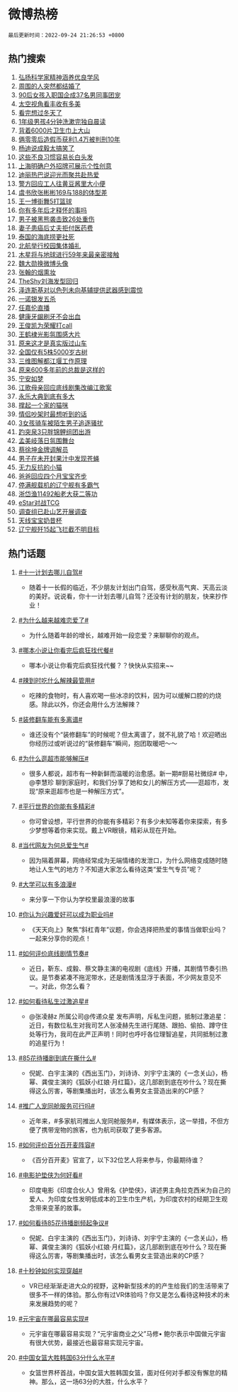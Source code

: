 # 微博热榜

`最后更新时间：2022-09-24 21:26:53 +0800`

## 热门搜索

1. [弘扬科学家精神涵养优良学风](https://m.weibo.cn/search?containerid=100103type%3D1%26t%3D10%26q%3D%23%E5%BC%98%E6%89%AC%E7%A7%91%E5%AD%A6%E5%AE%B6%E7%B2%BE%E7%A5%9E%E6%B6%B5%E5%85%BB%E4%BC%98%E8%89%AF%E5%AD%A6%E9%A3%8E%23&stream_entry_id=51&isnewpage=1&extparam=seat%3D1%26filter_type%3Drealtimehot%26cate%3D10103%26dgr%3D0%26c_type%3D51%26pos%3D0%26display_time%3D1664026013%26pre_seqid%3D166402601306801617182&luicode=10000011&lfid=106003type%253D25%2526t%253D3%2526disable_hot%253D1%2526filter_type%253Drealtimehot)
1. [周围的人突然都结婚了](https://m.weibo.cn/search?containerid=100103type%3D1%26t%3D10%26q%3D%23%E5%91%A8%E5%9B%B4%E7%9A%84%E4%BA%BA%E7%AA%81%E7%84%B6%E9%83%BD%E7%BB%93%E5%A9%9A%E4%BA%86%23&stream_entry_id=31&isnewpage=1&extparam=seat%3D1%26filter_type%3Drealtimehot%26cate%3D0%26dgr%3D0%26q%3D%2523%25E5%2591%25A8%25E5%259B%25B4%25E7%259A%2584%25E4%25BA%25BA%25E7%25AA%2581%25E7%2584%25B6%25E9%2583%25BD%25E7%25BB%2593%25E5%25A9%259A%25E4%25BA%2586%2523%26band_rank%3D1%26pos%3D0%26realpos%3D1%26flag%3D0%26lcate%3D5001%26c_type%3D31%26display_time%3D1664026013%26pre_seqid%3D166402601306801617182&luicode=10000011&lfid=106003type%253D25%2526t%253D3%2526disable_hot%253D1%2526filter_type%253Drealtimehot)
1. [90后女孩入职国企成37名男同事团宠](https://m.weibo.cn/search?containerid=100103type%3D1%26t%3D10%26q%3D%2390%E5%90%8E%E5%A5%B3%E5%AD%A9%E5%85%A5%E8%81%8C%E5%9B%BD%E4%BC%81%E6%88%9037%E5%90%8D%E7%94%B7%E5%90%8C%E4%BA%8B%E5%9B%A2%E5%AE%A0%23&stream_entry_id=31&isnewpage=1&extparam=seat%3D1%26filter_type%3Drealtimehot%26cate%3D0%26dgr%3D0%26q%3D%252390%25E5%2590%258E%25E5%25A5%25B3%25E5%25AD%25A9%25E5%2585%25A5%25E8%2581%258C%25E5%259B%25BD%25E4%25BC%2581%25E6%2588%259037%25E5%2590%258D%25E7%2594%25B7%25E5%2590%258C%25E4%25BA%258B%25E5%259B%25A2%25E5%25AE%25A0%2523%26band_rank%3D2%26pos%3D1%26realpos%3D2%26flag%3D0%26lcate%3D5001%26c_type%3D31%26display_time%3D1664026013%26pre_seqid%3D166402601306801617182&luicode=10000011&lfid=106003type%253D25%2526t%253D3%2526disable_hot%253D1%2526filter_type%253Drealtimehot)
1. [太空视角看丰收有多美](https://m.weibo.cn/search?containerid=100103type%3D1%26t%3D10%26q%3D%23%E5%A4%AA%E7%A9%BA%E8%A7%86%E8%A7%92%E7%9C%8B%E4%B8%B0%E6%94%B6%E6%9C%89%E5%A4%9A%E7%BE%8E%23&stream_entry_id=31&isnewpage=1&extparam=seat%3D1%26filter_type%3Drealtimehot%26cate%3D0%26dgr%3D0%26q%3D%2523%25E5%25A4%25AA%25E7%25A9%25BA%25E8%25A7%2586%25E8%25A7%2592%25E7%259C%258B%25E4%25B8%25B0%25E6%2594%25B6%25E6%259C%2589%25E5%25A4%259A%25E7%25BE%258E%2523%26band_rank%3D3%26pos%3D2%26realpos%3D3%26flag%3D0%26lcate%3D5001%26c_type%3D31%26display_time%3D1664026013%26pre_seqid%3D166402601306801617182&luicode=10000011&lfid=106003type%253D25%2526t%253D3%2526disable_hot%253D1%2526filter_type%253Drealtimehot)
1. [看完想过冬天了](https://m.weibo.cn/search?containerid=100103type%3D1%26t%3D10%26q%3D%23%E7%9C%8B%E5%AE%8C%E6%83%B3%E8%BF%87%E5%86%AC%E5%A4%A9%E4%BA%86%23&stream_entry_id=31&isnewpage=1&extparam=seat%3D1%26filter_type%3Drealtimehot%26cate%3D0%26dgr%3D0%26q%3D%2523%25E7%259C%258B%25E5%25AE%258C%25E6%2583%25B3%25E8%25BF%2587%25E5%2586%25AC%25E5%25A4%25A9%25E4%25BA%2586%2523%26band_rank%3D4%26pos%3D3%26topic_ad%3D1%26lcate%3D5001%26c_type%3D31%26adid%3D166136%26display_time%3D1664026013%26pre_seqid%3D166402601306801617182&luicode=10000011&lfid=106003type%253D25%2526t%253D3%2526disable_hot%253D1%2526filter_type%253Drealtimehot)
1. [1年级男孩4分钟洗漱完独自晨读](https://m.weibo.cn/search?containerid=100103type%3D1%26t%3D10%26q%3D%231%E5%B9%B4%E7%BA%A7%E7%94%B7%E5%AD%A94%E5%88%86%E9%92%9F%E6%B4%97%E6%BC%B1%E5%AE%8C%E7%8B%AC%E8%87%AA%E6%99%A8%E8%AF%BB%23&stream_entry_id=31&isnewpage=1&extparam=seat%3D1%26filter_type%3Drealtimehot%26cate%3D0%26dgr%3D0%26q%3D%25231%25E5%25B9%25B4%25E7%25BA%25A7%25E7%2594%25B7%25E5%25AD%25A94%25E5%2588%2586%25E9%2592%259F%25E6%25B4%2597%25E6%25BC%25B1%25E5%25AE%258C%25E7%258B%25AC%25E8%2587%25AA%25E6%2599%25A8%25E8%25AF%25BB%2523%26band_rank%3D4%26pos%3D4%26realpos%3D4%26flag%3D0%26lcate%3D5001%26c_type%3D31%26display_time%3D1664026013%26pre_seqid%3D166402601306801617182&luicode=10000011&lfid=106003type%253D25%2526t%253D3%2526disable_hot%253D1%2526filter_type%253Drealtimehot)
1. [背着6000片卫生巾上大山](https://m.weibo.cn/search?containerid=100103type%3D1%26t%3D10%26q%3D%23%E8%83%8C%E7%9D%806000%E7%89%87%E5%8D%AB%E7%94%9F%E5%B7%BE%E4%B8%8A%E5%A4%A7%E5%B1%B1%23&stream_entry_id=31&isnewpage=1&extparam=seat%3D1%26filter_type%3Drealtimehot%26cate%3D0%26dgr%3D0%26q%3D%2523%25E8%2583%258C%25E7%259D%25806000%25E7%2589%2587%25E5%258D%25AB%25E7%2594%259F%25E5%25B7%25BE%25E4%25B8%258A%25E5%25A4%25A7%25E5%25B1%25B1%2523%26band_rank%3D5%26pos%3D5%26realpos%3D5%26flag%3D0%26lcate%3D5001%26c_type%3D31%26display_time%3D1664026013%26pre_seqid%3D166402601306801617182&luicode=10000011&lfid=106003type%253D25%2526t%253D3%2526disable_hot%253D1%2526filter_type%253Drealtimehot)
1. [俩零零后造假币获利1.4万被判刑10年](https://m.weibo.cn/search?containerid=100103type%3D1%26t%3D10%26q%3D%23%E4%BF%A9%E9%9B%B6%E9%9B%B6%E5%90%8E%E9%80%A0%E5%81%87%E5%B8%81%E8%8E%B7%E5%88%A91.4%E4%B8%87%E8%A2%AB%E5%88%A4%E5%88%9110%E5%B9%B4%23&stream_entry_id=31&isnewpage=1&extparam=seat%3D1%26filter_type%3Drealtimehot%26cate%3D0%26dgr%3D0%26q%3D%2523%25E4%25BF%25A9%25E9%259B%25B6%25E9%259B%25B6%25E5%2590%258E%25E9%2580%25A0%25E5%2581%2587%25E5%25B8%2581%25E8%258E%25B7%25E5%2588%25A91.4%25E4%25B8%2587%25E8%25A2%25AB%25E5%2588%25A4%25E5%2588%259110%25E5%25B9%25B4%2523%26band_rank%3D6%26pos%3D6%26realpos%3D6%26flag%3D1%26lcate%3D5001%26c_type%3D31%26display_time%3D1664026013%26pre_seqid%3D166402601306801617182&luicode=10000011&lfid=106003type%253D25%2526t%253D3%2526disable_hot%253D1%2526filter_type%253Drealtimehot)
1. [杨迪说成毅太搞笑了](https://m.weibo.cn/search?containerid=100103type%3D1%26t%3D10%26q%3D%23%E6%9D%A8%E8%BF%AA%E8%AF%B4%E6%88%90%E6%AF%85%E5%A4%AA%E6%90%9E%E7%AC%91%E4%BA%86%23&stream_entry_id=31&isnewpage=1&extparam=seat%3D1%26filter_type%3Drealtimehot%26cate%3D0%26dgr%3D0%26q%3D%2523%25E6%259D%25A8%25E8%25BF%25AA%25E8%25AF%25B4%25E6%2588%2590%25E6%25AF%2585%25E5%25A4%25AA%25E6%2590%259E%25E7%25AC%2591%25E4%25BA%2586%2523%26band_rank%3D7%26pos%3D7%26realpos%3D7%26flag%3D1%26lcate%3D5001%26c_type%3D31%26display_time%3D1664026013%26pre_seqid%3D166402601306801617182&luicode=10000011&lfid=106003type%253D25%2526t%253D3%2526disable_hot%253D1%2526filter_type%253Drealtimehot)
1. [这些不良习惯容易长白头发](https://m.weibo.cn/search?containerid=100103type%3D1%26t%3D10%26q%3D%23%E8%BF%99%E4%BA%9B%E4%B8%8D%E8%89%AF%E4%B9%A0%E6%83%AF%E5%AE%B9%E6%98%93%E9%95%BF%E7%99%BD%E5%A4%B4%E5%8F%91%23&stream_entry_id=31&isnewpage=1&extparam=seat%3D1%26filter_type%3Drealtimehot%26cate%3D0%26dgr%3D0%26q%3D%2523%25E8%25BF%2599%25E4%25BA%259B%25E4%25B8%258D%25E8%2589%25AF%25E4%25B9%25A0%25E6%2583%25AF%25E5%25AE%25B9%25E6%2598%2593%25E9%2595%25BF%25E7%2599%25BD%25E5%25A4%25B4%25E5%258F%2591%2523%26band_rank%3D8%26pos%3D8%26realpos%3D8%26flag%3D0%26lcate%3D5001%26c_type%3D31%26display_time%3D1664026013%26pre_seqid%3D166402601306801617182&luicode=10000011&lfid=106003type%253D25%2526t%253D3%2526disable_hot%253D1%2526filter_type%253Drealtimehot)
1. [上海明确户外招牌可展示个性创意](https://m.weibo.cn/search?containerid=100103type%3D1%26t%3D10%26q%3D%23%E4%B8%8A%E6%B5%B7%E6%98%8E%E7%A1%AE%E6%88%B7%E5%A4%96%E6%8B%9B%E7%89%8C%E5%8F%AF%E5%B1%95%E7%A4%BA%E4%B8%AA%E6%80%A7%E5%88%9B%E6%84%8F%23&stream_entry_id=31&isnewpage=1&extparam=seat%3D1%26filter_type%3Drealtimehot%26cate%3D0%26dgr%3D0%26q%3D%2523%25E4%25B8%258A%25E6%25B5%25B7%25E6%2598%258E%25E7%25A1%25AE%25E6%2588%25B7%25E5%25A4%2596%25E6%258B%259B%25E7%2589%258C%25E5%258F%25AF%25E5%25B1%2595%25E7%25A4%25BA%25E4%25B8%25AA%25E6%2580%25A7%25E5%2588%259B%25E6%2584%258F%2523%26band_rank%3D9%26pos%3D9%26realpos%3D9%26flag%3D0%26lcate%3D5001%26c_type%3D31%26display_time%3D1664026013%26pre_seqid%3D166402601306801617182&luicode=10000011&lfid=106003type%253D25%2526t%253D3%2526disable_hot%253D1%2526filter_type%253Drealtimehot)
1. [迪丽热巴说迎光而聚共赴热爱](https://m.weibo.cn/search?containerid=100103type%3D1%26t%3D10%26q%3D%23%E8%BF%AA%E4%B8%BD%E7%83%AD%E5%B7%B4%E8%AF%B4%E8%BF%8E%E5%85%89%E8%80%8C%E8%81%9A%E5%85%B1%E8%B5%B4%E7%83%AD%E7%88%B1%23&stream_entry_id=31&isnewpage=1&extparam=seat%3D1%26filter_type%3Drealtimehot%26cate%3D0%26dgr%3D0%26q%3D%2523%25E8%25BF%25AA%25E4%25B8%25BD%25E7%2583%25AD%25E5%25B7%25B4%25E8%25AF%25B4%25E8%25BF%258E%25E5%2585%2589%25E8%2580%258C%25E8%2581%259A%25E5%2585%25B1%25E8%25B5%25B4%25E7%2583%25AD%25E7%2588%25B1%2523%26band_rank%3D10%26pos%3D10%26realpos%3D10%26flag%3D1%26lcate%3D5001%26c_type%3D31%26display_time%3D1664026013%26pre_seqid%3D166402601306801617182&luicode=10000011&lfid=106003type%253D25%2526t%253D3%2526disable_hot%253D1%2526filter_type%253Drealtimehot)
1. [警方回应工人往黄豆酱里大小便](https://m.weibo.cn/search?containerid=100103type%3D1%26t%3D10%26q%3D%23%E8%AD%A6%E6%96%B9%E5%9B%9E%E5%BA%94%E5%B7%A5%E4%BA%BA%E5%BE%80%E9%BB%84%E8%B1%86%E9%85%B1%E9%87%8C%E5%A4%A7%E5%B0%8F%E4%BE%BF%23&stream_entry_id=31&isnewpage=1&extparam=seat%3D1%26filter_type%3Drealtimehot%26cate%3D0%26dgr%3D0%26q%3D%2523%25E8%25AD%25A6%25E6%2596%25B9%25E5%259B%259E%25E5%25BA%2594%25E5%25B7%25A5%25E4%25BA%25BA%25E5%25BE%2580%25E9%25BB%2584%25E8%25B1%2586%25E9%2585%25B1%25E9%2587%258C%25E5%25A4%25A7%25E5%25B0%258F%25E4%25BE%25BF%2523%26band_rank%3D11%26pos%3D11%26realpos%3D11%26flag%3D0%26lcate%3D5001%26c_type%3D31%26display_time%3D1664026013%26pre_seqid%3D166402601306801617182&luicode=10000011&lfid=106003type%253D25%2526t%253D3%2526disable_hot%253D1%2526filter_type%253Drealtimehot)
1. [虞书欣张彬彬169与188的体型差](https://m.weibo.cn/search?containerid=100103type%3D1%26t%3D10%26q%3D%23%E8%99%9E%E4%B9%A6%E6%AC%A3%E5%BC%A0%E5%BD%AC%E5%BD%AC169%E4%B8%8E188%E7%9A%84%E4%BD%93%E5%9E%8B%E5%B7%AE%23&stream_entry_id=31&isnewpage=1&extparam=seat%3D1%26filter_type%3Drealtimehot%26cate%3D0%26dgr%3D0%26q%3D%2523%25E8%2599%259E%25E4%25B9%25A6%25E6%25AC%25A3%25E5%25BC%25A0%25E5%25BD%25AC%25E5%25BD%25AC169%25E4%25B8%258E188%25E7%259A%2584%25E4%25BD%2593%25E5%259E%258B%25E5%25B7%25AE%2523%26band_rank%3D12%26pos%3D12%26realpos%3D12%26flag%3D0%26lcate%3D5001%26c_type%3D31%26display_time%3D1664026013%26pre_seqid%3D166402601306801617182&luicode=10000011&lfid=106003type%253D25%2526t%253D3%2526disable_hot%253D1%2526filter_type%253Drealtimehot)
1. [王一博街舞5打篮球](https://m.weibo.cn/search?containerid=100103type%3D1%26t%3D10%26q%3D%23%E7%8E%8B%E4%B8%80%E5%8D%9A%E8%A1%97%E8%88%9E5%E6%89%93%E7%AF%AE%E7%90%83%23&stream_entry_id=31&isnewpage=1&extparam=seat%3D1%26filter_type%3Drealtimehot%26cate%3D0%26dgr%3D0%26q%3D%2523%25E7%258E%258B%25E4%25B8%2580%25E5%258D%259A%25E8%25A1%2597%25E8%2588%259E5%25E6%2589%2593%25E7%25AF%25AE%25E7%2590%2583%2523%26band_rank%3D13%26pos%3D13%26realpos%3D13%26flag%3D1%26lcate%3D5001%26c_type%3D31%26display_time%3D1664026013%26pre_seqid%3D166402601306801617182&luicode=10000011&lfid=106003type%253D25%2526t%253D3%2526disable_hot%253D1%2526filter_type%253Drealtimehot)
1. [你有多年后才释怀的事吗](https://m.weibo.cn/search?containerid=100103type%3D1%26t%3D10%26q%3D%23%E4%BD%A0%E6%9C%89%E5%A4%9A%E5%B9%B4%E5%90%8E%E6%89%8D%E9%87%8A%E6%80%80%E7%9A%84%E4%BA%8B%E5%90%97%23&stream_entry_id=31&isnewpage=1&extparam=seat%3D1%26filter_type%3Drealtimehot%26cate%3D0%26dgr%3D0%26q%3D%2523%25E4%25BD%25A0%25E6%259C%2589%25E5%25A4%259A%25E5%25B9%25B4%25E5%2590%258E%25E6%2589%258D%25E9%2587%258A%25E6%2580%2580%25E7%259A%2584%25E4%25BA%258B%25E5%2590%2597%2523%26band_rank%3D14%26pos%3D14%26realpos%3D14%26flag%3D1%26lcate%3D5001%26c_type%3D31%26display_time%3D1664026013%26pre_seqid%3D166402601306801617182&luicode=10000011&lfid=106003type%253D25%2526t%253D3%2526disable_hot%253D1%2526filter_type%253Drealtimehot)
1. [男子被黑熊袭击致26处重伤](https://m.weibo.cn/search?containerid=100103type%3D1%26t%3D10%26q%3D%23%E7%94%B7%E5%AD%90%E8%A2%AB%E9%BB%91%E7%86%8A%E8%A2%AD%E5%87%BB%E8%87%B426%E5%A4%84%E9%87%8D%E4%BC%A4%23&stream_entry_id=31&isnewpage=1&extparam=seat%3D1%26filter_type%3Drealtimehot%26cate%3D0%26dgr%3D0%26q%3D%2523%25E7%2594%25B7%25E5%25AD%2590%25E8%25A2%25AB%25E9%25BB%2591%25E7%2586%258A%25E8%25A2%25AD%25E5%2587%25BB%25E8%2587%25B426%25E5%25A4%2584%25E9%2587%258D%25E4%25BC%25A4%2523%26band_rank%3D15%26pos%3D15%26realpos%3D15%26flag%3D1%26lcate%3D5001%26c_type%3D31%26display_time%3D1664026013%26pre_seqid%3D166402601306801617182&luicode=10000011&lfid=106003type%253D25%2526t%253D3%2526disable_hot%253D1%2526filter_type%253Drealtimehot)
1. [妻子患癌后丈夫拒付医药费](https://m.weibo.cn/search?containerid=100103type%3D1%26t%3D10%26q%3D%23%E5%A6%BB%E5%AD%90%E6%82%A3%E7%99%8C%E5%90%8E%E4%B8%88%E5%A4%AB%E6%8B%92%E4%BB%98%E5%8C%BB%E8%8D%AF%E8%B4%B9%23&stream_entry_id=31&isnewpage=1&extparam=seat%3D1%26filter_type%3Drealtimehot%26cate%3D0%26dgr%3D0%26q%3D%2523%25E5%25A6%25BB%25E5%25AD%2590%25E6%2582%25A3%25E7%2599%258C%25E5%2590%258E%25E4%25B8%2588%25E5%25A4%25AB%25E6%258B%2592%25E4%25BB%2598%25E5%258C%25BB%25E8%258D%25AF%25E8%25B4%25B9%2523%26band_rank%3D16%26pos%3D16%26realpos%3D16%26flag%3D0%26lcate%3D5001%26c_type%3D31%26display_time%3D1664026013%26pre_seqid%3D166402601306801617182&luicode=10000011&lfid=106003type%253D25%2526t%253D3%2526disable_hot%253D1%2526filter_type%253Drealtimehot)
1. [泰国的海底捞更社死](https://m.weibo.cn/search?containerid=100103type%3D1%26t%3D10%26q%3D%23%E6%B3%B0%E5%9B%BD%E7%9A%84%E6%B5%B7%E5%BA%95%E6%8D%9E%E6%9B%B4%E7%A4%BE%E6%AD%BB%23&stream_entry_id=31&isnewpage=1&extparam=seat%3D1%26filter_type%3Drealtimehot%26cate%3D0%26dgr%3D0%26q%3D%2523%25E6%25B3%25B0%25E5%259B%25BD%25E7%259A%2584%25E6%25B5%25B7%25E5%25BA%2595%25E6%258D%259E%25E6%259B%25B4%25E7%25A4%25BE%25E6%25AD%25BB%2523%26band_rank%3D17%26pos%3D17%26realpos%3D17%26flag%3D0%26lcate%3D5001%26c_type%3D31%26display_time%3D1664026013%26pre_seqid%3D166402601306801617182&luicode=10000011&lfid=106003type%253D25%2526t%253D3%2526disable_hot%253D1%2526filter_type%253Drealtimehot)
1. [北航举行校园集体婚礼](https://m.weibo.cn/search?containerid=100103type%3D1%26t%3D10%26q%3D%23%E5%8C%97%E8%88%AA%E4%B8%BE%E8%A1%8C%E6%A0%A1%E5%9B%AD%E9%9B%86%E4%BD%93%E5%A9%9A%E7%A4%BC%23&stream_entry_id=31&isnewpage=1&extparam=seat%3D1%26filter_type%3Drealtimehot%26cate%3D0%26dgr%3D0%26q%3D%2523%25E5%258C%2597%25E8%2588%25AA%25E4%25B8%25BE%25E8%25A1%258C%25E6%25A0%25A1%25E5%259B%25AD%25E9%259B%2586%25E4%25BD%2593%25E5%25A9%259A%25E7%25A4%25BC%2523%26band_rank%3D18%26pos%3D18%26realpos%3D18%26flag%3D1%26lcate%3D5001%26c_type%3D31%26display_time%3D1664026013%26pre_seqid%3D166402601306801617182&luicode=10000011&lfid=106003type%253D25%2526t%253D3%2526disable_hot%253D1%2526filter_type%253Drealtimehot)
1. [木星将与地球进行59年来最亲密接触](https://m.weibo.cn/search?containerid=100103type%3D1%26t%3D10%26q%3D%23%E6%9C%A8%E6%98%9F%E5%B0%86%E4%B8%8E%E5%9C%B0%E7%90%83%E8%BF%9B%E8%A1%8C59%E5%B9%B4%E6%9D%A5%E6%9C%80%E4%BA%B2%E5%AF%86%E6%8E%A5%E8%A7%A6%23&stream_entry_id=31&isnewpage=1&extparam=seat%3D1%26filter_type%3Drealtimehot%26cate%3D0%26dgr%3D0%26q%3D%2523%25E6%259C%25A8%25E6%2598%259F%25E5%25B0%2586%25E4%25B8%258E%25E5%259C%25B0%25E7%2590%2583%25E8%25BF%259B%25E8%25A1%258C59%25E5%25B9%25B4%25E6%259D%25A5%25E6%259C%2580%25E4%25BA%25B2%25E5%25AF%2586%25E6%258E%25A5%25E8%25A7%25A6%2523%26band_rank%3D19%26pos%3D19%26realpos%3D19%26flag%3D0%26lcate%3D5001%26c_type%3D31%26display_time%3D1664026013%26pre_seqid%3D166402601306801617182&luicode=10000011&lfid=106003type%253D25%2526t%253D3%2526disable_hot%253D1%2526filter_type%253Drealtimehot)
1. [魏大勋换微博头像](https://m.weibo.cn/search?containerid=100103type%3D1%26t%3D10%26q%3D%23%E9%AD%8F%E5%A4%A7%E5%8B%8B%E6%8D%A2%E5%BE%AE%E5%8D%9A%E5%A4%B4%E5%83%8F%23&stream_entry_id=31&isnewpage=1&extparam=seat%3D1%26filter_type%3Drealtimehot%26cate%3D0%26dgr%3D0%26q%3D%2523%25E9%25AD%258F%25E5%25A4%25A7%25E5%258B%258B%25E6%258D%25A2%25E5%25BE%25AE%25E5%258D%259A%25E5%25A4%25B4%25E5%2583%258F%2523%26band_rank%3D20%26pos%3D20%26realpos%3D20%26flag%3D0%26lcate%3D5001%26c_type%3D31%26display_time%3D1664026013%26pre_seqid%3D166402601306801617182&luicode=10000011&lfid=106003type%253D25%2526t%253D3%2526disable_hot%253D1%2526filter_type%253Drealtimehot)
1. [张翰的烟熏妆](https://m.weibo.cn/search?containerid=100103type%3D1%26t%3D10%26q%3D%23%E5%BC%A0%E7%BF%B0%E7%9A%84%E7%83%9F%E7%86%8F%E5%A6%86%23&stream_entry_id=31&isnewpage=1&extparam=seat%3D1%26filter_type%3Drealtimehot%26cate%3D0%26dgr%3D0%26q%3D%2523%25E5%25BC%25A0%25E7%25BF%25B0%25E7%259A%2584%25E7%2583%259F%25E7%2586%258F%25E5%25A6%2586%2523%26band_rank%3D21%26pos%3D21%26realpos%3D21%26flag%3D0%26lcate%3D5001%26c_type%3D31%26display_time%3D1664026013%26pre_seqid%3D166402601306801617182&luicode=10000011&lfid=106003type%253D25%2526t%253D3%2526disable_hot%253D1%2526filter_type%253Drealtimehot)
1. [TheShy刘海发型回归](https://m.weibo.cn/search?containerid=100103type%3D1%26t%3D10%26q%3D%23TheShy%E5%88%98%E6%B5%B7%E5%8F%91%E5%9E%8B%E5%9B%9E%E5%BD%92%23&stream_entry_id=31&isnewpage=1&extparam=seat%3D1%26filter_type%3Drealtimehot%26cate%3D0%26dgr%3D0%26q%3D%2523TheShy%25E5%2588%2598%25E6%25B5%25B7%25E5%258F%2591%25E5%259E%258B%25E5%259B%259E%25E5%25BD%2592%2523%26band_rank%3D22%26pos%3D22%26realpos%3D22%26flag%3D0%26lcate%3D5001%26c_type%3D31%26display_time%3D1664026013%26pre_seqid%3D166402601306801617182&luicode=10000011&lfid=106003type%253D25%2526t%253D3%2526disable_hot%253D1%2526filter_type%253Drealtimehot)
1. [泽连斯基对以色列未向基辅提供武器感到震惊](https://m.weibo.cn/search?containerid=100103type%3D1%26t%3D10%26q%3D%23%E6%B3%BD%E8%BF%9E%E6%96%AF%E5%9F%BA%E5%AF%B9%E4%BB%A5%E8%89%B2%E5%88%97%E6%9C%AA%E5%90%91%E5%9F%BA%E8%BE%85%E6%8F%90%E4%BE%9B%E6%AD%A6%E5%99%A8%E6%84%9F%E5%88%B0%E9%9C%87%E6%83%8A%23&stream_entry_id=31&isnewpage=1&extparam=seat%3D1%26filter_type%3Drealtimehot%26cate%3D0%26dgr%3D0%26q%3D%2523%25E6%25B3%25BD%25E8%25BF%259E%25E6%2596%25AF%25E5%259F%25BA%25E5%25AF%25B9%25E4%25BB%25A5%25E8%2589%25B2%25E5%2588%2597%25E6%259C%25AA%25E5%2590%2591%25E5%259F%25BA%25E8%25BE%2585%25E6%258F%2590%25E4%25BE%259B%25E6%25AD%25A6%25E5%2599%25A8%25E6%2584%259F%25E5%2588%25B0%25E9%259C%2587%25E6%2583%258A%2523%26band_rank%3D23%26pos%3D23%26realpos%3D23%26flag%3D0%26lcate%3D5001%26c_type%3D31%26display_time%3D1664026013%26pre_seqid%3D166402601306801617182&luicode=10000011&lfid=106003type%253D25%2526t%253D3%2526disable_hot%253D1%2526filter_type%253Drealtimehot)
1. [一诺银发五杀](https://m.weibo.cn/search?containerid=100103type%3D1%26t%3D10%26q%3D%23%E4%B8%80%E8%AF%BA%E9%93%B6%E5%8F%91%E4%BA%94%E6%9D%80%23&stream_entry_id=31&isnewpage=1&extparam=seat%3D1%26filter_type%3Drealtimehot%26cate%3D0%26dgr%3D0%26q%3D%2523%25E4%25B8%2580%25E8%25AF%25BA%25E9%2593%25B6%25E5%258F%2591%25E4%25BA%2594%25E6%259D%2580%2523%26band_rank%3D24%26pos%3D24%26realpos%3D24%26flag%3D0%26lcate%3D5001%26c_type%3D31%26display_time%3D1664026013%26pre_seqid%3D166402601306801617182&luicode=10000011&lfid=106003type%253D25%2526t%253D3%2526disable_hot%253D1%2526filter_type%253Drealtimehot)
1. [任嘉伦直播](https://m.weibo.cn/search?containerid=100103type%3D1%26t%3D10%26q%3D%E4%BB%BB%E5%98%89%E4%BC%A6%E7%9B%B4%E6%92%AD&stream_entry_id=31&isnewpage=1&extparam=seat%3D1%26filter_type%3Drealtimehot%26cate%3D0%26dgr%3D0%26q%3D%25E4%25BB%25BB%25E5%2598%2589%25E4%25BC%25A6%25E7%259B%25B4%25E6%2592%25AD%26band_rank%3D25%26pos%3D25%26realpos%3D25%26flag%3D1%26lcate%3D5001%26c_type%3D31%26display_time%3D1664026013%26pre_seqid%3D166402601306801617182&luicode=10000011&lfid=106003type%253D25%2526t%253D3%2526disable_hot%253D1%2526filter_type%253Drealtimehot)
1. [健康牙龈刷牙不会出血](https://m.weibo.cn/search?containerid=100103type%3D1%26t%3D10%26q%3D%23%E5%81%A5%E5%BA%B7%E7%89%99%E9%BE%88%E5%88%B7%E7%89%99%E4%B8%8D%E4%BC%9A%E5%87%BA%E8%A1%80%23&stream_entry_id=31&isnewpage=1&extparam=seat%3D1%26filter_type%3Drealtimehot%26cate%3D0%26dgr%3D0%26q%3D%2523%25E5%2581%25A5%25E5%25BA%25B7%25E7%2589%2599%25E9%25BE%2588%25E5%2588%25B7%25E7%2589%2599%25E4%25B8%258D%25E4%25BC%259A%25E5%2587%25BA%25E8%25A1%2580%2523%26band_rank%3D26%26pos%3D26%26realpos%3D26%26flag%3D1%26lcate%3D5001%26c_type%3D31%26display_time%3D1664026013%26pre_seqid%3D166402601306801617182&luicode=10000011&lfid=106003type%253D25%2526t%253D3%2526disable_hot%253D1%2526filter_type%253Drealtimehot)
1. [王俊凯为荣耀打call](https://m.weibo.cn/search?containerid=100103type%3D1%26t%3D10%26q%3D%23%E7%8E%8B%E4%BF%8A%E5%87%AF%E4%B8%BA%E8%8D%A3%E8%80%80%E6%89%93call%23&stream_entry_id=31&isnewpage=1&extparam=seat%3D1%26filter_type%3Drealtimehot%26cate%3D0%26dgr%3D0%26q%3D%2523%25E7%258E%258B%25E4%25BF%258A%25E5%2587%25AF%25E4%25B8%25BA%25E8%258D%25A3%25E8%2580%2580%25E6%2589%2593call%2523%26band_rank%3D27%26pos%3D27%26realpos%3D27%26flag%3D1%26lcate%3D5001%26c_type%3D31%26display_time%3D1664026013%26pre_seqid%3D166402601306801617182&luicode=10000011&lfid=106003type%253D25%2526t%253D3%2526disable_hot%253D1%2526filter_type%253Drealtimehot)
1. [王鹤棣光影氛围感大片](https://m.weibo.cn/search?containerid=100103type%3D1%26t%3D10%26q%3D%23%E7%8E%8B%E9%B9%A4%E6%A3%A3%E5%85%89%E5%BD%B1%E6%B0%9B%E5%9B%B4%E6%84%9F%E5%A4%A7%E7%89%87%23&stream_entry_id=31&isnewpage=1&extparam=seat%3D1%26filter_type%3Drealtimehot%26cate%3D0%26dgr%3D0%26q%3D%2523%25E7%258E%258B%25E9%25B9%25A4%25E6%25A3%25A3%25E5%2585%2589%25E5%25BD%25B1%25E6%25B0%259B%25E5%259B%25B4%25E6%2584%259F%25E5%25A4%25A7%25E7%2589%2587%2523%26band_rank%3D28%26pos%3D28%26realpos%3D28%26flag%3D1%26lcate%3D5001%26c_type%3D31%26display_time%3D1664026013%26pre_seqid%3D166402601306801617182&luicode=10000011&lfid=106003type%253D25%2526t%253D3%2526disable_hot%253D1%2526filter_type%253Drealtimehot)
1. [原来这才是真实版过山车](https://m.weibo.cn/search?containerid=100103type%3D1%26t%3D10%26q%3D%23%E5%8E%9F%E6%9D%A5%E8%BF%99%E6%89%8D%E6%98%AF%E7%9C%9F%E5%AE%9E%E7%89%88%E8%BF%87%E5%B1%B1%E8%BD%A6%23&stream_entry_id=31&isnewpage=1&extparam=seat%3D1%26filter_type%3Drealtimehot%26cate%3D0%26dgr%3D0%26q%3D%2523%25E5%258E%259F%25E6%259D%25A5%25E8%25BF%2599%25E6%2589%258D%25E6%2598%25AF%25E7%259C%259F%25E5%25AE%259E%25E7%2589%2588%25E8%25BF%2587%25E5%25B1%25B1%25E8%25BD%25A6%2523%26band_rank%3D29%26pos%3D29%26realpos%3D29%26flag%3D0%26lcate%3D5001%26c_type%3D31%26display_time%3D1664026013%26pre_seqid%3D166402601306801617182&luicode=10000011&lfid=106003type%253D25%2526t%253D3%2526disable_hot%253D1%2526filter_type%253Drealtimehot)
1. [全国仅有5株5000岁古树](https://m.weibo.cn/search?containerid=100103type%3D1%26t%3D10%26q%3D%23%E5%85%A8%E5%9B%BD%E4%BB%85%E6%9C%895%E6%A0%AA5000%E5%B2%81%E5%8F%A4%E6%A0%91%23&stream_entry_id=31&isnewpage=1&extparam=seat%3D1%26filter_type%3Drealtimehot%26cate%3D0%26dgr%3D0%26q%3D%2523%25E5%2585%25A8%25E5%259B%25BD%25E4%25BB%2585%25E6%259C%25895%25E6%25A0%25AA5000%25E5%25B2%2581%25E5%258F%25A4%25E6%25A0%2591%2523%26band_rank%3D30%26pos%3D30%26realpos%3D30%26flag%3D0%26lcate%3D5001%26c_type%3D31%26display_time%3D1664026013%26pre_seqid%3D166402601306801617182&luicode=10000011&lfid=106003type%253D25%2526t%253D3%2526disable_hot%253D1%2526filter_type%253Drealtimehot)
1. [三维图解都江堰工作原理](https://m.weibo.cn/search?containerid=100103type%3D1%26t%3D10%26q%3D%23%E4%B8%89%E7%BB%B4%E5%9B%BE%E8%A7%A3%E9%83%BD%E6%B1%9F%E5%A0%B0%E5%B7%A5%E4%BD%9C%E5%8E%9F%E7%90%86%23&stream_entry_id=31&isnewpage=1&extparam=seat%3D1%26filter_type%3Drealtimehot%26cate%3D0%26dgr%3D0%26q%3D%2523%25E4%25B8%2589%25E7%25BB%25B4%25E5%259B%25BE%25E8%25A7%25A3%25E9%2583%25BD%25E6%25B1%259F%25E5%25A0%25B0%25E5%25B7%25A5%25E4%25BD%259C%25E5%258E%259F%25E7%2590%2586%2523%26band_rank%3D31%26pos%3D31%26realpos%3D31%26flag%3D1%26lcate%3D5001%26c_type%3D31%26display_time%3D1664026013%26pre_seqid%3D166402601306801617182&luicode=10000011&lfid=106003type%253D25%2526t%253D3%2526disable_hot%253D1%2526filter_type%253Drealtimehot)
1. [原来600多年前的总裁是这样的](https://m.weibo.cn/search?containerid=100103type%3D1%26t%3D10%26q%3D%23%E5%8E%9F%E6%9D%A5600%E5%A4%9A%E5%B9%B4%E5%89%8D%E7%9A%84%E6%80%BB%E8%A3%81%E6%98%AF%E8%BF%99%E6%A0%B7%E7%9A%84%23&stream_entry_id=31&isnewpage=1&extparam=seat%3D1%26filter_type%3Drealtimehot%26cate%3D0%26dgr%3D0%26q%3D%2523%25E5%258E%259F%25E6%259D%25A5600%25E5%25A4%259A%25E5%25B9%25B4%25E5%2589%258D%25E7%259A%2584%25E6%2580%25BB%25E8%25A3%2581%25E6%2598%25AF%25E8%25BF%2599%25E6%25A0%25B7%25E7%259A%2584%2523%26band_rank%3D32%26pos%3D32%26realpos%3D32%26flag%3D1%26lcate%3D5001%26c_type%3D31%26display_time%3D1664026013%26pre_seqid%3D166402601306801617182&luicode=10000011&lfid=106003type%253D25%2526t%253D3%2526disable_hot%253D1%2526filter_type%253Drealtimehot)
1. [宁安如梦](https://m.weibo.cn/search?containerid=100103type%3D1%26t%3D10%26q%3D%E5%AE%81%E5%AE%89%E5%A6%82%E6%A2%A6&stream_entry_id=31&isnewpage=1&extparam=seat%3D1%26filter_type%3Drealtimehot%26cate%3D0%26dgr%3D0%26q%3D%25E5%25AE%2581%25E5%25AE%2589%25E5%25A6%2582%25E6%25A2%25A6%26band_rank%3D33%26pos%3D33%26realpos%3D33%26flag%3D0%26lcate%3D5001%26c_type%3D31%26display_time%3D1664026013%26pre_seqid%3D166402601306801617182&luicode=10000011&lfid=106003type%253D25%2526t%253D3%2526disable_hot%253D1%2526filter_type%253Drealtimehot)
1. [江歌母亲回应底线剧集改编江歌案](https://m.weibo.cn/search?containerid=100103type%3D1%26t%3D10%26q%3D%23%E6%B1%9F%E6%AD%8C%E6%AF%8D%E4%BA%B2%E5%9B%9E%E5%BA%94%E5%BA%95%E7%BA%BF%E5%89%A7%E9%9B%86%E6%94%B9%E7%BC%96%E6%B1%9F%E6%AD%8C%E6%A1%88%23&stream_entry_id=31&isnewpage=1&extparam=seat%3D1%26filter_type%3Drealtimehot%26cate%3D0%26dgr%3D0%26q%3D%2523%25E6%25B1%259F%25E6%25AD%258C%25E6%25AF%258D%25E4%25BA%25B2%25E5%259B%259E%25E5%25BA%2594%25E5%25BA%2595%25E7%25BA%25BF%25E5%2589%25A7%25E9%259B%2586%25E6%2594%25B9%25E7%25BC%2596%25E6%25B1%259F%25E6%25AD%258C%25E6%25A1%2588%2523%26band_rank%3D34%26pos%3D34%26realpos%3D34%26flag%3D0%26lcate%3D5001%26c_type%3D31%26display_time%3D1664026013%26pre_seqid%3D166402601306801617182&luicode=10000011&lfid=106003type%253D25%2526t%253D3%2526disable_hot%253D1%2526filter_type%253Drealtimehot)
1. [永乐大典到底有多大](https://m.weibo.cn/search?containerid=100103type%3D1%26t%3D10%26q%3D%23%E6%B0%B8%E4%B9%90%E5%A4%A7%E5%85%B8%E5%88%B0%E5%BA%95%E6%9C%89%E5%A4%9A%E5%A4%A7%23&stream_entry_id=31&isnewpage=1&extparam=seat%3D1%26filter_type%3Drealtimehot%26cate%3D0%26dgr%3D0%26q%3D%2523%25E6%25B0%25B8%25E4%25B9%2590%25E5%25A4%25A7%25E5%2585%25B8%25E5%2588%25B0%25E5%25BA%2595%25E6%259C%2589%25E5%25A4%259A%25E5%25A4%25A7%2523%26band_rank%3D35%26pos%3D35%26realpos%3D35%26flag%3D0%26lcate%3D5001%26c_type%3D31%26display_time%3D1664026013%26pre_seqid%3D166402601306801617182&luicode=10000011&lfid=106003type%253D25%2526t%253D3%2526disable_hot%253D1%2526filter_type%253Drealtimehot)
1. [撑起一个家的猫咪](https://m.weibo.cn/search?containerid=100103type%3D1%26t%3D10%26q%3D%23%E6%92%91%E8%B5%B7%E4%B8%80%E4%B8%AA%E5%AE%B6%E7%9A%84%E7%8C%AB%E5%92%AA%23&stream_entry_id=31&isnewpage=1&extparam=seat%3D1%26filter_type%3Drealtimehot%26cate%3D0%26dgr%3D0%26q%3D%2523%25E6%2592%2591%25E8%25B5%25B7%25E4%25B8%2580%25E4%25B8%25AA%25E5%25AE%25B6%25E7%259A%2584%25E7%258C%25AB%25E5%2592%25AA%2523%26band_rank%3D36%26pos%3D36%26realpos%3D36%26flag%3D0%26lcate%3D5001%26c_type%3D31%26display_time%3D1664026013%26pre_seqid%3D166402601306801617182&luicode=10000011&lfid=106003type%253D25%2526t%253D3%2526disable_hot%253D1%2526filter_type%253Drealtimehot)
1. [情侣吵架时最想听到的话](https://m.weibo.cn/search?containerid=100103type%3D1%26t%3D10%26q%3D%23%E6%83%85%E4%BE%A3%E5%90%B5%E6%9E%B6%E6%97%B6%E6%9C%80%E6%83%B3%E5%90%AC%E5%88%B0%E7%9A%84%E8%AF%9D%23&stream_entry_id=31&isnewpage=1&extparam=seat%3D1%26filter_type%3Drealtimehot%26cate%3D0%26dgr%3D0%26q%3D%2523%25E6%2583%2585%25E4%25BE%25A3%25E5%2590%25B5%25E6%259E%25B6%25E6%2597%25B6%25E6%259C%2580%25E6%2583%25B3%25E5%2590%25AC%25E5%2588%25B0%25E7%259A%2584%25E8%25AF%259D%2523%26band_rank%3D37%26pos%3D37%26realpos%3D37%26flag%3D0%26lcate%3D5001%26c_type%3D31%26display_time%3D1664026013%26pre_seqid%3D166402601306801617182&luicode=10000011&lfid=106003type%253D25%2526t%253D3%2526disable_hot%253D1%2526filter_type%253Drealtimehot)
1. [3女孩骑车被陌生男子追逐骚扰](https://m.weibo.cn/search?containerid=100103type%3D1%26t%3D10%26q%3D%233%E5%A5%B3%E5%AD%A9%E9%AA%91%E8%BD%A6%E8%A2%AB%E9%99%8C%E7%94%9F%E7%94%B7%E5%AD%90%E8%BF%BD%E9%80%90%E9%AA%9A%E6%89%B0%23&stream_entry_id=31&isnewpage=1&extparam=seat%3D1%26filter_type%3Drealtimehot%26cate%3D0%26dgr%3D0%26q%3D%25233%25E5%25A5%25B3%25E5%25AD%25A9%25E9%25AA%2591%25E8%25BD%25A6%25E8%25A2%25AB%25E9%2599%258C%25E7%2594%259F%25E7%2594%25B7%25E5%25AD%2590%25E8%25BF%25BD%25E9%2580%2590%25E9%25AA%259A%25E6%2589%25B0%2523%26band_rank%3D38%26pos%3D38%26realpos%3D38%26flag%3D0%26lcate%3D5001%26c_type%3D31%26display_time%3D1664026013%26pre_seqid%3D166402601306801617182&luicode=10000011&lfid=106003type%253D25%2526t%253D3%2526disable_hot%253D1%2526filter_type%253Drealtimehot)
1. [趵突泉3只胖锦鲤组团出游](https://m.weibo.cn/search?containerid=100103type%3D1%26t%3D10%26q%3D%23%E8%B6%B5%E7%AA%81%E6%B3%893%E5%8F%AA%E8%83%96%E9%94%A6%E9%B2%A4%E7%BB%84%E5%9B%A2%E5%87%BA%E6%B8%B8%23&stream_entry_id=31&isnewpage=1&extparam=seat%3D1%26filter_type%3Drealtimehot%26cate%3D0%26dgr%3D0%26q%3D%2523%25E8%25B6%25B5%25E7%25AA%2581%25E6%25B3%25893%25E5%258F%25AA%25E8%2583%2596%25E9%2594%25A6%25E9%25B2%25A4%25E7%25BB%2584%25E5%259B%25A2%25E5%2587%25BA%25E6%25B8%25B8%2523%26band_rank%3D39%26pos%3D39%26realpos%3D39%26flag%3D0%26lcate%3D5001%26c_type%3D31%26display_time%3D1664026013%26pre_seqid%3D166402601306801617182&luicode=10000011&lfid=106003type%253D25%2526t%253D3%2526disable_hot%253D1%2526filter_type%253Drealtimehot)
1. [孟美岐落日氛围舞台](https://m.weibo.cn/search?containerid=100103type%3D1%26t%3D10%26q%3D%23%E5%AD%9F%E7%BE%8E%E5%B2%90%E8%90%BD%E6%97%A5%E6%B0%9B%E5%9B%B4%E8%88%9E%E5%8F%B0%23&stream_entry_id=31&isnewpage=1&extparam=seat%3D1%26filter_type%3Drealtimehot%26cate%3D0%26dgr%3D0%26q%3D%2523%25E5%25AD%259F%25E7%25BE%258E%25E5%25B2%2590%25E8%2590%25BD%25E6%2597%25A5%25E6%25B0%259B%25E5%259B%25B4%25E8%2588%259E%25E5%258F%25B0%2523%26band_rank%3D40%26pos%3D40%26realpos%3D40%26flag%3D0%26lcate%3D5001%26c_type%3D31%26display_time%3D1664026013%26pre_seqid%3D166402601306801617182&luicode=10000011&lfid=106003type%253D25%2526t%253D3%2526disable_hot%253D1%2526filter_type%253Drealtimehot)
1. [蔡徐坤金牌调解员](https://m.weibo.cn/search?containerid=100103type%3D1%26t%3D10%26q%3D%23%E8%94%A1%E5%BE%90%E5%9D%A4%E9%87%91%E7%89%8C%E8%B0%83%E8%A7%A3%E5%91%98%23&stream_entry_id=31&isnewpage=1&extparam=seat%3D1%26filter_type%3Drealtimehot%26cate%3D0%26dgr%3D0%26q%3D%2523%25E8%2594%25A1%25E5%25BE%2590%25E5%259D%25A4%25E9%2587%2591%25E7%2589%258C%25E8%25B0%2583%25E8%25A7%25A3%25E5%2591%2598%2523%26band_rank%3D41%26pos%3D41%26realpos%3D41%26flag%3D1%26lcate%3D5001%26c_type%3D31%26display_time%3D1664026013%26pre_seqid%3D166402601306801617182&luicode=10000011&lfid=106003type%253D25%2526t%253D3%2526disable_hot%253D1%2526filter_type%253Drealtimehot)
1. [男子在未开封果汁中发现苍蝇](https://m.weibo.cn/search?containerid=100103type%3D1%26t%3D10%26q%3D%23%E7%94%B7%E5%AD%90%E5%9C%A8%E6%9C%AA%E5%BC%80%E5%B0%81%E6%9E%9C%E6%B1%81%E4%B8%AD%E5%8F%91%E7%8E%B0%E8%8B%8D%E8%9D%87%23&stream_entry_id=31&isnewpage=1&extparam=seat%3D1%26filter_type%3Drealtimehot%26cate%3D0%26dgr%3D0%26q%3D%2523%25E7%2594%25B7%25E5%25AD%2590%25E5%259C%25A8%25E6%259C%25AA%25E5%25BC%2580%25E5%25B0%2581%25E6%259E%259C%25E6%25B1%2581%25E4%25B8%25AD%25E5%258F%2591%25E7%258E%25B0%25E8%258B%258D%25E8%259D%2587%2523%26band_rank%3D42%26pos%3D42%26realpos%3D42%26flag%3D0%26lcate%3D5001%26c_type%3D31%26display_time%3D1664026013%26pre_seqid%3D166402601306801617182&luicode=10000011&lfid=106003type%253D25%2526t%253D3%2526disable_hot%253D1%2526filter_type%253Drealtimehot)
1. [无力反抗的小猫](https://m.weibo.cn/search?containerid=100103type%3D1%26t%3D10%26q%3D%23%E6%97%A0%E5%8A%9B%E5%8F%8D%E6%8A%97%E7%9A%84%E5%B0%8F%E7%8C%AB%23&stream_entry_id=31&isnewpage=1&extparam=seat%3D1%26filter_type%3Drealtimehot%26cate%3D0%26dgr%3D0%26q%3D%2523%25E6%2597%25A0%25E5%258A%259B%25E5%258F%258D%25E6%258A%2597%25E7%259A%2584%25E5%25B0%258F%25E7%258C%25AB%2523%26band_rank%3D43%26pos%3D43%26realpos%3D43%26flag%3D0%26lcate%3D5001%26c_type%3D31%26display_time%3D1664026013%26pre_seqid%3D166402601306801617182&luicode=10000011&lfid=106003type%253D25%2526t%253D3%2526disable_hot%253D1%2526filter_type%253Drealtimehot)
1. [爸爸回应四个月宝宝齐步](https://m.weibo.cn/search?containerid=100103type%3D1%26t%3D10%26q%3D%23%E7%88%B8%E7%88%B8%E5%9B%9E%E5%BA%94%E5%9B%9B%E4%B8%AA%E6%9C%88%E5%AE%9D%E5%AE%9D%E9%BD%90%E6%AD%A5%23&stream_entry_id=31&isnewpage=1&extparam=seat%3D1%26filter_type%3Drealtimehot%26cate%3D0%26dgr%3D0%26q%3D%2523%25E7%2588%25B8%25E7%2588%25B8%25E5%259B%259E%25E5%25BA%2594%25E5%259B%259B%25E4%25B8%25AA%25E6%259C%2588%25E5%25AE%259D%25E5%25AE%259D%25E9%25BD%2590%25E6%25AD%25A5%2523%26band_rank%3D44%26pos%3D44%26realpos%3D44%26flag%3D0%26lcate%3D5001%26c_type%3D31%26display_time%3D1664026013%26pre_seqid%3D166402601306801617182&luicode=10000011&lfid=106003type%253D25%2526t%253D3%2526disable_hot%253D1%2526filter_type%253Drealtimehot)
1. [停满舰载机的辽宁舰有多霸气](https://m.weibo.cn/search?containerid=100103type%3D1%26t%3D10%26q%3D%23%E5%81%9C%E6%BB%A1%E8%88%B0%E8%BD%BD%E6%9C%BA%E7%9A%84%E8%BE%BD%E5%AE%81%E8%88%B0%E6%9C%89%E5%A4%9A%E9%9C%B8%E6%B0%94%23&stream_entry_id=31&isnewpage=1&extparam=seat%3D1%26filter_type%3Drealtimehot%26cate%3D0%26dgr%3D0%26q%3D%2523%25E5%2581%259C%25E6%25BB%25A1%25E8%2588%25B0%25E8%25BD%25BD%25E6%259C%25BA%25E7%259A%2584%25E8%25BE%25BD%25E5%25AE%2581%25E8%2588%25B0%25E6%259C%2589%25E5%25A4%259A%25E9%259C%25B8%25E6%25B0%2594%2523%26band_rank%3D45%26pos%3D45%26realpos%3D45%26flag%3D0%26lcate%3D5001%26c_type%3D31%26display_time%3D1664026013%26pre_seqid%3D166402601306801617182&luicode=10000011&lfid=106003type%253D25%2526t%253D3%2526disable_hot%253D1%2526filter_type%253Drealtimehot)
1. [浙岱渔11492船老大获二等功](https://m.weibo.cn/search?containerid=100103type%3D1%26t%3D10%26q%3D%23%E6%B5%99%E5%B2%B1%E6%B8%9411492%E8%88%B9%E8%80%81%E5%A4%A7%E8%8E%B7%E4%BA%8C%E7%AD%89%E5%8A%9F%23&stream_entry_id=31&isnewpage=1&extparam=seat%3D1%26filter_type%3Drealtimehot%26cate%3D0%26dgr%3D0%26q%3D%2523%25E6%25B5%2599%25E5%25B2%25B1%25E6%25B8%259411492%25E8%2588%25B9%25E8%2580%2581%25E5%25A4%25A7%25E8%258E%25B7%25E4%25BA%258C%25E7%25AD%2589%25E5%258A%259F%2523%26band_rank%3D46%26pos%3D46%26realpos%3D46%26flag%3D0%26lcate%3D5001%26c_type%3D31%26display_time%3D1664026013%26pre_seqid%3D166402601306801617182&luicode=10000011&lfid=106003type%253D25%2526t%253D3%2526disable_hot%253D1%2526filter_type%253Drealtimehot)
1. [eStar对战TCG](https://m.weibo.cn/search?containerid=100103type%3D1%26t%3D10%26q%3D%23eStar%E5%AF%B9%E6%88%98TCG%23&stream_entry_id=31&isnewpage=1&extparam=seat%3D1%26filter_type%3Drealtimehot%26cate%3D0%26dgr%3D0%26q%3D%2523eStar%25E5%25AF%25B9%25E6%2588%2598TCG%2523%26band_rank%3D47%26pos%3D47%26realpos%3D47%26flag%3D1%26lcate%3D5001%26c_type%3D31%26display_time%3D1664026013%26pre_seqid%3D166402601306801617182&luicode=10000011&lfid=106003type%253D25%2526t%253D3%2526disable_hot%253D1%2526filter_type%253Drealtimehot)
1. [调查组已赴山艺开展调查](https://m.weibo.cn/search?containerid=100103type%3D1%26t%3D10%26q%3D%23%E8%B0%83%E6%9F%A5%E7%BB%84%E5%B7%B2%E8%B5%B4%E5%B1%B1%E8%89%BA%E5%BC%80%E5%B1%95%E8%B0%83%E6%9F%A5%23&stream_entry_id=31&isnewpage=1&extparam=seat%3D1%26filter_type%3Drealtimehot%26cate%3D0%26dgr%3D0%26q%3D%2523%25E8%25B0%2583%25E6%259F%25A5%25E7%25BB%2584%25E5%25B7%25B2%25E8%25B5%25B4%25E5%25B1%25B1%25E8%2589%25BA%25E5%25BC%2580%25E5%25B1%2595%25E8%25B0%2583%25E6%259F%25A5%2523%26band_rank%3D48%26pos%3D48%26realpos%3D48%26flag%3D0%26lcate%3D5001%26c_type%3D31%26display_time%3D1664026013%26pre_seqid%3D166402601306801617182&luicode=10000011&lfid=106003type%253D25%2526t%253D3%2526disable_hot%253D1%2526filter_type%253Drealtimehot)
1. [天线宝宝奶昔杯](https://m.weibo.cn/search?containerid=100103type%3D1%26t%3D10%26q%3D%23%E5%A4%A9%E7%BA%BF%E5%AE%9D%E5%AE%9D%E5%A5%B6%E6%98%94%E6%9D%AF%23&stream_entry_id=31&isnewpage=1&extparam=seat%3D1%26filter_type%3Drealtimehot%26cate%3D0%26dgr%3D0%26q%3D%2523%25E5%25A4%25A9%25E7%25BA%25BF%25E5%25AE%259D%25E5%25AE%259D%25E5%25A5%25B6%25E6%2598%2594%25E6%259D%25AF%2523%26band_rank%3D49%26pos%3D49%26realpos%3D49%26flag%3D0%26lcate%3D5001%26c_type%3D31%26display_time%3D1664026013%26pre_seqid%3D166402601306801617182&luicode=10000011&lfid=106003type%253D25%2526t%253D3%2526disable_hot%253D1%2526filter_type%253Drealtimehot)
1. [辽宁舰歼15起飞拦截不明目标](https://m.weibo.cn/search?containerid=100103type%3D1%26t%3D10%26q%3D%23%E8%BE%BD%E5%AE%81%E8%88%B0%E6%AD%BC15%E8%B5%B7%E9%A3%9E%E6%8B%A6%E6%88%AA%E4%B8%8D%E6%98%8E%E7%9B%AE%E6%A0%87%23&stream_entry_id=31&isnewpage=1&extparam=seat%3D1%26filter_type%3Drealtimehot%26cate%3D0%26dgr%3D0%26q%3D%2523%25E8%25BE%25BD%25E5%25AE%2581%25E8%2588%25B0%25E6%25AD%25BC15%25E8%25B5%25B7%25E9%25A3%259E%25E6%258B%25A6%25E6%2588%25AA%25E4%25B8%258D%25E6%2598%258E%25E7%259B%25AE%25E6%25A0%2587%2523%26band_rank%3D50%26pos%3D50%26realpos%3D50%26flag%3D0%26lcate%3D5001%26c_type%3D31%26display_time%3D1664026013%26pre_seqid%3D166402601306801617182&luicode=10000011&lfid=106003type%253D25%2526t%253D3%2526disable_hot%253D1%2526filter_type%253Drealtimehot)

## 热门话题

1. [#十一计划去哪儿自驾#](https://m.weibo.cn/search?containerid=231522type%3D1%26t%3D10%26q%3D%23%E5%8D%81%E4%B8%80%E8%AE%A1%E5%88%92%E5%8E%BB%E5%93%AA%E5%84%BF%E8%87%AA%E9%A9%BE%23&stream_entry_id=128&isnewpage=1&extparam=seat%3D1%26lcate%3D5004%26dgr%3D0%26cate%3D5004%26c_type%3D128%26unitid%3D1663911941371%26pos%3D1-0-0%26display_time%3D1664026013%26pre_seqid%3D1664026013869013319285&luicode=10000011&lfid=231648_-_4)
    - 随着十一长假的临近，不少朋友计划出门自驾，感受秋高气爽、天高云淡的美好。说说看，你十一计划去哪儿自驾？还没有计划的朋友，快来抄作业！

1. [#为什么越来越难恋爱了#](https://m.weibo.cn/search?containerid=231522type%3D1%26t%3D10%26q%3D%23%E4%B8%BA%E4%BB%80%E4%B9%88%E8%B6%8A%E6%9D%A5%E8%B6%8A%E9%9A%BE%E6%81%8B%E7%88%B1%E4%BA%86%23&stream_entry_id=128&isnewpage=1&extparam=seat%3D1%26lcate%3D5004%26dgr%3D0%26cate%3D5004%26c_type%3D128%26unitid%3D1663932042615%26pos%3D1-0-1%26display_time%3D1664026013%26pre_seqid%3D1664026013869013319285&luicode=10000011&lfid=231648_-_4)
    - 为什么随着年龄的增长，越难开始一段恋爱？来聊聊你的观点。

1. [#哪本小说让你看完后疯狂找代餐#](https://m.weibo.cn/search?containerid=231522type%3D1%26t%3D10%26q%3D%23%E5%93%AA%E6%9C%AC%E5%B0%8F%E8%AF%B4%E8%AE%A9%E4%BD%A0%E7%9C%8B%E5%AE%8C%E5%90%8E%E7%96%AF%E7%8B%82%E6%89%BE%E4%BB%A3%E9%A4%90%23&stream_entry_id=128&isnewpage=1&extparam=seat%3D1%26lcate%3D5004%26dgr%3D0%26cate%3D5004%26c_type%3D128%26unitid%3D1663853741125%26pos%3D1-0-2%26display_time%3D1664026013%26pre_seqid%3D1664026013869013319285&luicode=10000011&lfid=231648_-_4)
    - 哪本小说让你看完后疯狂找代餐？？快快从实招来~~

1. [#辣到时吃什么解辣最管用#](https://m.weibo.cn/search?containerid=231522type%3D1%26t%3D10%26q%3D%23%E8%BE%A3%E5%88%B0%E6%97%B6%E5%90%83%E4%BB%80%E4%B9%88%E8%A7%A3%E8%BE%A3%E6%9C%80%E7%AE%A1%E7%94%A8%23&stream_entry_id=128&isnewpage=1&extparam=seat%3D1%26lcate%3D5004%26dgr%3D0%26cate%3D5004%26c_type%3D128%26unitid%3D1663908649013%26pos%3D1-0-3%26display_time%3D1664026013%26pre_seqid%3D1664026013869013319285&luicode=10000011&lfid=231648_-_4)
    - 吃辣的食物时，有人喜欢喝一些冰凉的饮料，因为可以缓解口腔的灼烧感。除此以外，你还会用什么方法解辣？

1. [#装修翻车能有多离谱#](https://m.weibo.cn/search?containerid=231522type%3D1%26t%3D10%26q%3D%23%E8%A3%85%E4%BF%AE%E7%BF%BB%E8%BD%A6%E8%83%BD%E6%9C%89%E5%A4%9A%E7%A6%BB%E8%B0%B1%23&stream_entry_id=128&isnewpage=1&extparam=seat%3D1%26lcate%3D5004%26dgr%3D0%26cate%3D5004%26c_type%3D128%26unitid%3D1663835143836%26pos%3D1-0-4%26display_time%3D1664026013%26pre_seqid%3D1664026013869013319285&luicode=10000011&lfid=231648_-_4)
    - 谁还没有个“装修翻车”的时候呢？但太离谱了，就不礼貌了哈！欢迎晒出你经历过或听说过的“装修翻车”瞬间，抱团取暖吧～～

1. [#为什么逛超市能够解压#](https://m.weibo.cn/search?containerid=231522type%3D1%26t%3D10%26q%3D%23%E4%B8%BA%E4%BB%80%E4%B9%88%E9%80%9B%E8%B6%85%E5%B8%82%E8%83%BD%E5%A4%9F%E8%A7%A3%E5%8E%8B%23&stream_entry_id=128&isnewpage=1&extparam=seat%3D1%26lcate%3D5004%26dgr%3D0%26cate%3D5004%26c_type%3D128%26unitid%3D1663852540204%26pos%3D1-0-5%26display_time%3D1664026013%26pre_seqid%3D1664026013869013319285&luicode=10000011&lfid=231648_-_4)
    - 很多人都说，超市有一种新鲜而温暖的治愈感。新一期#厨易社微综# 中，@李慧珍 聊到家庭时，和我们分享了她和女儿的解压方式——逛超市，发现“原来逛超市也是一种解压方式”。

1. [#平行世界的你能有多精彩#](https://m.weibo.cn/search?containerid=231522type%3D1%26t%3D10%26q%3D%23%E5%B9%B3%E8%A1%8C%E4%B8%96%E7%95%8C%E7%9A%84%E4%BD%A0%E8%83%BD%E6%9C%89%E5%A4%9A%E7%B2%BE%E5%BD%A9%23&stream_entry_id=128&isnewpage=1&extparam=seat%3D1%26lcate%3D5004%26dgr%3D0%26cate%3D5004%26c_type%3D128%26unitid%3D1663918853012%26pos%3D1-0-6%26display_time%3D1664026013%26pre_seqid%3D1664026013869013319285&luicode=10000011&lfid=231648_-_4)
    - 你可曾设想，平行世界的你能有多精彩？有多少未知等着你来探索，有多少梦想等着你来实现。戴上VR眼镜，精彩从现在开始。

1. [#当代网友为何总爱生气#](https://m.weibo.cn/search?containerid=231522type%3D1%26t%3D10%26q%3D%23%E5%BD%93%E4%BB%A3%E7%BD%91%E5%8F%8B%E4%B8%BA%E4%BD%95%E6%80%BB%E7%88%B1%E7%94%9F%E6%B0%94%23&stream_entry_id=128&isnewpage=1&extparam=seat%3D1%26lcate%3D5004%26dgr%3D0%26cate%3D5004%26c_type%3D128%26unitid%3D1663913153867%26pos%3D1-0-7%26display_time%3D1664026013%26pre_seqid%3D1664026013869013319285&luicode=10000011&lfid=231648_-_4)
    - 因为隔着屏幕，网络经常成为无端情绪的发泄口，为什么网络变成随时随地让人生气的地方？不知道大家怎么看待这类“爱生气专员”呢？

1. [#大学可以有多浪漫#](https://m.weibo.cn/search?containerid=231522type%3D1%26t%3D10%26q%3D%23%E5%A4%A7%E5%AD%A6%E5%8F%AF%E4%BB%A5%E6%9C%89%E5%A4%9A%E6%B5%AA%E6%BC%AB%23&stream_entry_id=128&isnewpage=1&extparam=seat%3D1%26lcate%3D5004%26dgr%3D0%26cate%3D5004%26c_type%3D128%26unitid%3D1663815637878%26pos%3D1-0-8%26display_time%3D1664026013%26pre_seqid%3D1664026013869013319285&luicode=10000011&lfid=231648_-_4)
    - 来分享一下你认为学校里最浪漫的故事

1. [#你认为兴趣爱好可以成为职业吗#](https://m.weibo.cn/search?containerid=231522type%3D1%26t%3D10%26q%3D%23%E4%BD%A0%E8%AE%A4%E4%B8%BA%E5%85%B4%E8%B6%A3%E7%88%B1%E5%A5%BD%E5%8F%AF%E4%BB%A5%E6%88%90%E4%B8%BA%E8%81%8C%E4%B8%9A%E5%90%97%23&stream_entry_id=128&isnewpage=1&extparam=seat%3D1%26lcate%3D5004%26dgr%3D0%26cate%3D5004%26c_type%3D128%26unitid%3D1663856448115%26pos%3D1-0-9%26display_time%3D1664026013%26pre_seqid%3D1664026013869013319285&luicode=10000011&lfid=231648_-_4)
    - 《天天向上》聚焦“斜杠青年”议题，你会选择把热爱的事情当做职业吗？一起来分享你的观点！

1. [#如何评价底线剧情节奏#](https://m.weibo.cn/search?containerid=231522type%3D1%26t%3D10%26q%3D%23%E5%A6%82%E4%BD%95%E8%AF%84%E4%BB%B7%E5%BA%95%E7%BA%BF%E5%89%A7%E6%83%85%E8%8A%82%E5%A5%8F%23&stream_entry_id=128&isnewpage=1&extparam=seat%3D1%26lcate%3D5004%26dgr%3D0%26cate%3D5004%26c_type%3D128%26unitid%3D1663900841625%26pos%3D1-0-10%26display_time%3D1664026013%26pre_seqid%3D1664026013869013319285&luicode=10000011&lfid=231648_-_4)
    - 近日，靳东、成毅、蔡文静主演的电视剧《底线》开播，其剧情节奏引热议。是节奏紧凑不拖泥带水，还是剧情浅显浮于表面，不少网友意见不一。对此，你怎么看？

1. [#如何看待私生过激追星#](https://m.weibo.cn/search?containerid=231522type%3D1%26t%3D10%26q%3D%23%E5%A6%82%E4%BD%95%E7%9C%8B%E5%BE%85%E7%A7%81%E7%94%9F%E8%BF%87%E6%BF%80%E8%BF%BD%E6%98%9F%23&stream_entry_id=128&isnewpage=1&extparam=seat%3D1%26lcate%3D5004%26dgr%3D0%26cate%3D5004%26c_type%3D128%26unitid%3D1663831847369%26pos%3D1-0-11%26display_time%3D1664026013%26pre_seqid%3D1664026013869013319285&luicode=10000011&lfid=231648_-_4)
    - @张凌赫z 所属公司@传递众星 发布声明，斥私生问题，抵制过激追星：近日，有数位私生对我司艺人张凌赫先生进行尾随、跟拍、偷拍、蹲守住处等行为，我司在此严正声明！同时也呼吁各位理智追星，共同抵制过激的追星行为！

1. [#85花待播剧到底在撕什么#](https://m.weibo.cn/search?containerid=231522type%3D1%26t%3D10%26q%3D%2385%E8%8A%B1%E5%BE%85%E6%92%AD%E5%89%A7%E5%88%B0%E5%BA%95%E5%9C%A8%E6%92%95%E4%BB%80%E4%B9%88%23&stream_entry_id=128&isnewpage=1&extparam=seat%3D1%26lcate%3D5004%26dgr%3D0%26cate%3D5004%26c_type%3D128%26unitid%3D1663893949098%26pos%3D1-0-12%26display_time%3D1664026013%26pre_seqid%3D1664026013869013319285&luicode=10000011&lfid=231648_-_4)
    - 倪妮、白宇主演的《西出玉门》，刘诗诗、刘宇宁主演的《一念关山》，杨幂、龚俊主演的《狐妖小红娘·月红篇》，这几部剧到底在吵什么？现在撕得这么厉害，等剧集播出时，该怎么看男女主营造出来的CP感？

1. [#推广人宠同舱服务可行吗#](https://m.weibo.cn/search?containerid=231522type%3D1%26t%3D10%26q%3D%23%E6%8E%A8%E5%B9%BF%E4%BA%BA%E5%AE%A0%E5%90%8C%E8%88%B1%E6%9C%8D%E5%8A%A1%E5%8F%AF%E8%A1%8C%E5%90%97%23&stream_entry_id=128&isnewpage=1&extparam=seat%3D1%26lcate%3D5004%26dgr%3D0%26cate%3D5004%26c_type%3D128%26unitid%3D1663836337645%26pos%3D1-0-13%26display_time%3D1664026013%26pre_seqid%3D1664026013869013319285&luicode=10000011&lfid=231648_-_4)
    - 近年来，#多家航司推出人宠同舱服务#，有媒体表示，这一举措，不但方便了携带宠物的旅客，也为航司获取了更多客源。

1. [#如何评价百分百开麦阵容#](https://m.weibo.cn/search?containerid=231522type%3D1%26t%3D10%26q%3D%23%E5%A6%82%E4%BD%95%E8%AF%84%E4%BB%B7%E7%99%BE%E5%88%86%E7%99%BE%E5%BC%80%E9%BA%A6%E9%98%B5%E5%AE%B9%23&stream_entry_id=128&isnewpage=1&extparam=seat%3D1%26lcate%3D5004%26dgr%3D0%26cate%3D5004%26c_type%3D128%26unitid%3D1663827941456%26pos%3D1-0-14%26display_time%3D1664026013%26pre_seqid%3D1664026013869013319285&luicode=10000011&lfid=231648_-_4)
    - 《百分百开麦》官宣了，以下32位艺人将来参与，你最期待谁？

1. [#电影护垫侠为何好看#](https://m.weibo.cn/search?containerid=231522type%3D1%26t%3D10%26q%3D%23%E7%94%B5%E5%BD%B1%E6%8A%A4%E5%9E%AB%E4%BE%A0%E4%B8%BA%E4%BD%95%E5%A5%BD%E7%9C%8B%23&stream_entry_id=128&isnewpage=1&extparam=seat%3D1%26lcate%3D5004%26dgr%3D0%26cate%3D5004%26c_type%3D128%26unitid%3D1663929644538%26pos%3D1-0-15%26display_time%3D1664026013%26pre_seqid%3D1664026013869013319285&luicode=10000011&lfid=231648_-_4)
    - 印度电影《印度合伙人》曾用名《护垫侠》，讲述男主角拉克西米为自己的爱人、为印度女性发明低成本的卫生巾生产机，为印度农村的经期卫生观念带来变革的故事。

1. [#如何看待85花待播剧频起争议#](https://m.weibo.cn/search?containerid=231522type%3D1%26t%3D10%26q%3D%23%E5%A6%82%E4%BD%95%E7%9C%8B%E5%BE%8585%E8%8A%B1%E5%BE%85%E6%92%AD%E5%89%A7%E9%A2%91%E8%B5%B7%E4%BA%89%E8%AE%AE%23&stream_entry_id=128&isnewpage=1&extparam=seat%3D1%26lcate%3D5004%26dgr%3D0%26cate%3D5004%26c_type%3D128%26unitid%3D1663893948229%26pos%3D1-0-16%26display_time%3D1664026013%26pre_seqid%3D1664026013869013319285&luicode=10000011&lfid=231648_-_4)
    - 倪妮、白宇主演的《西出玉门》，刘诗诗、刘宇宁主演的《一念关山》，杨幂、龚俊主演的《狐妖小红娘·月红篇》，这几部剧到底在吵什么？现在撕得这么厉害，等剧集播出时，该怎么看男女主营造出来的CP感？

1. [#十秒钟如何实现穿越#](https://m.weibo.cn/search?containerid=231522type%3D1%26t%3D10%26q%3D%23%E5%8D%81%E7%A7%92%E9%92%9F%E5%A6%82%E4%BD%95%E5%AE%9E%E7%8E%B0%E7%A9%BF%E8%B6%8A%23&stream_entry_id=128&isnewpage=1&extparam=seat%3D1%26lcate%3D5004%26dgr%3D0%26cate%3D5004%26c_type%3D128%26unitid%3D1663815340381%26pos%3D1-0-17%26display_time%3D1664026013%26pre_seqid%3D1664026013869013319285&luicode=10000011&lfid=231648_-_4)
    - VR已经渐渐走进大众的视野，这种新型技术的的产生给我们的生活带来了很多不一样的体验。那么你有过VR体验吗？你又是怎么看待这种技术的未来发展趋势的呢？

1. [#元宇宙在哪最容易实现#](https://m.weibo.cn/search?containerid=231522type%3D1%26t%3D10%26q%3D%23%E5%85%83%E5%AE%87%E5%AE%99%E5%9C%A8%E5%93%AA%E6%9C%80%E5%AE%B9%E6%98%93%E5%AE%9E%E7%8E%B0%23&stream_entry_id=128&isnewpage=1&extparam=seat%3D1%26lcate%3D5004%26dgr%3D0%26cate%3D5004%26c_type%3D128%26unitid%3D1663840539860%26pos%3D1-0-18%26display_time%3D1664026013%26pre_seqid%3D1664026013869013319285&luicode=10000011&lfid=231648_-_4)
    - 元宇宙在哪最容易实现？“元宇宙商业之父”马修• 鲍尔表示中国做元宇宙有很大优势，最接近也最容易实现元宇宙。

1. [#中国女篮大胜韩国63分什么水平#](https://m.weibo.cn/search?containerid=231522type%3D1%26t%3D10%26q%3D%23%E4%B8%AD%E5%9B%BD%E5%A5%B3%E7%AF%AE%E5%A4%A7%E8%83%9C%E9%9F%A9%E5%9B%BD63%E5%88%86%E4%BB%80%E4%B9%88%E6%B0%B4%E5%B9%B3%23&stream_entry_id=128&isnewpage=1&extparam=seat%3D1%26lcate%3D5004%26dgr%3D0%26cate%3D5004%26c_type%3D128%26unitid%3D1663843847226%26pos%3D1-0-19%26display_time%3D1664026013%26pre_seqid%3D1664026013869013319285&luicode=10000011&lfid=231648_-_4)
    - 女篮世界杯首战，中国女篮大胜韩国女篮，面对任何对手都没有懈怠的精神。那么，这一场63分的大胜，什么水平？

